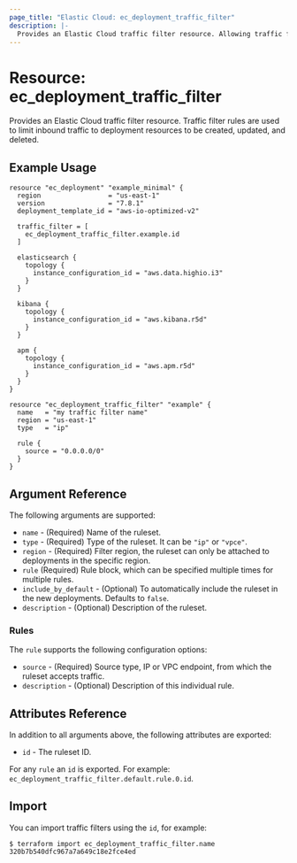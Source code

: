 ```yaml
---
page_title: "Elastic Cloud: ec_deployment_traffic_filter"
description: |-
  Provides an Elastic Cloud traffic filter resource. Allowing traffic filter rules intended to limit inbound traffic to a deployment resources to be created, updated, and deleted.
---
```


# Resource: ec_deployment_traffic_filter

Provides an Elastic Cloud traffic filter resource. Traffic filter rules are used to limit inbound traffic to deployment resources to be created, updated, and deleted.

## Example Usage

```hcl
resource "ec_deployment" "example_minimal" {
  region                 = "us-east-1"
  version                = "7.8.1"
  deployment_template_id = "aws-io-optimized-v2"

  traffic_filter = [
    ec_deployment_traffic_filter.example.id
  ]

  elasticsearch {
    topology {
      instance_configuration_id = "aws.data.highio.i3"
    }
  }

  kibana {
    topology {
      instance_configuration_id = "aws.kibana.r5d"
    }
  }

  apm {
    topology {
      instance_configuration_id = "aws.apm.r5d"
    }
  }
}

resource "ec_deployment_traffic_filter" "example" {
  name   = "my traffic filter name"
  region = "us-east-1"
  type   = "ip"

  rule {
    source = "0.0.0.0/0"
  }
}
```

## Argument Reference

The following arguments are supported:

* `name` - (Required) Name of the ruleset.
* `type` - (Required) Type of the ruleset.  It can be `"ip"` or `"vpce"`.
* `region` - (Required) Filter region, the ruleset can only be attached to deployments in the specific region.
* `rule` (Required) Rule block, which can be specified multiple times for multiple rules.
* `include_by_default` - (Optional) To automatically include the ruleset in the new deployments. Defaults to `false`.
* `description` - (Optional) Description of the ruleset.

### Rules

The `rule` supports the following configuration options:

* `source` - (Required) Source type, IP or VPC endpoint, from which the ruleset accepts traffic.
* `description` - (Optional) Description of this individual rule.

## Attributes Reference

In addition to all arguments above, the following attributes are exported:

* `id` - The ruleset ID.

For any `rule` an `id` is exported. For example: `ec_deployment_traffic_filter.default.rule.0.id`.

## Import

You can import traffic filters using the `id`, for example:

```
$ terraform import ec_deployment_traffic_filter.name 320b7b540dfc967a7a649c18e2fce4ed
```
